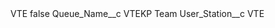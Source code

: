 <?xml version="1.0" encoding="UTF-8"?>
<CustomMetadata xmlns="http://soap.sforce.com/2006/04/metadata" xmlns:xsi="http://www.w3.org/2001/XMLSchema-instance" xmlns:xsd="http://www.w3.org/2001/XMLSchema">
    <label>VTE</label>
    <protected>false</protected>
    <values>
        <field>Queue_Name__c</field>
        <value xsi:type="xsd:string">VTEKP Team</value>
    </values>
    <values>
        <field>User_Station__c</field>
        <value xsi:type="xsd:string">VTE</value>
    </values>
</CustomMetadata>
